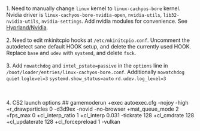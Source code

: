 <br/>1. Need to manually change `linux` kernel to `linux-cachyos-bore` kernel. Nvidia driver is `linux-cachyos-bore-nvidia-open`, `nvidia-utils`, `lib32-nvidia-utils`, `nvidia-settings`. Add nvidia modules for convenience. See [Hyprland/Nvidia](https://wiki.hyprland.org/Nvidia/).
<br/>
<br/>2. Need to edit mkinitcpio hooks at `/etc/mkinitcpio.conf`. Uncomment the autodetect sane default HOOK setup, and delete the currently used HOOK. Replace `base` and `udev` with `systemd`, and delete `fsck`.
<br/>
<br/>3. Add `nowatchdog` and `intel_pstate=passive` in the `options` line in `/boot/loader/entries/linux-cachyos-bore.conf`. Additionally `nowatchdog` `quiet` `loglevel=3` `systemd.show_status=auto` `rd.udev.log_level=3`

<br/>
<br/>4. CS2 launch options
##
    gamemoderun +exec autoexec.cfg -nojoy -high +r_drawparticles 0 -d3d9ex -novid -no-browser +mat_queue_mode 2 +fps_max 0 +cl_interp_ratio 1 +cl_interp 0.031 -tickrate 128 +cl_cmdrate 128 +cl_updaterate 128 +cl_forcepreload 1 -vulkan
